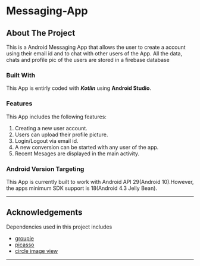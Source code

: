 # Messaging-App
## About The Project
This is a Android Messaging App that allows the user to create a account using their email id and to chat with other users of the App. All the data, chats and profile pic of the users are stored in a firebase database

### Built With
This App is entirly coded with ***Kotlin*** using __Android Studio__.

### Features
This App includes the following features:
1. Creating a new user account.
2. Users can upload their profile picture.
2. Login/Logout via email id.
3. A new conversion can be started with any user of the app.
4. Recent Mesages are displayed in the main activity.

### Android Version Targeting
This App is currently built to work with Android API 29(Android 10).However, the apps minimum SDK support is 18(Android 4.3 Jelly Bean).
___
## Acknowledgements
Dependencies used in this project includes
- [groupie](https://github.com/lisawray/groupie)
- [picasso](https://github.com/square/picasso)
- [circle image view](https://github.com/hdodenhof/CircleImageView)
___
